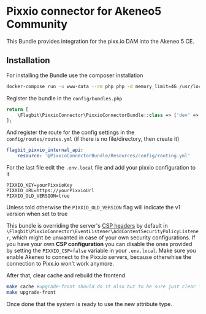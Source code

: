 # Pixxio connector for Akeneo5 Community

This Bundle provides integration for the pixx.io DAM into the Akeneo 5 CE.

## Installation
For installing the Bundle use the composer installation

```bash
docker-compose run -u www-data --rm php php -d memory_limit=4G /usr/local/bin/composer require "flagbit/akeneo-pixxio-connector"
```

Register the bundle in the `config/bundles.php`
```php
return [
    \Flagbit\PixxioConnector\PixxioConnectorBundle::class => ['dev' => true, 'test' => true, 'prod' => true],
];
```

And register the route for the config settings in the `config/routes/routes.yml` (if there is no file/directory, then create it)
```yml
flagbit_pixxio_internal_api:
    resource: '@PixxioConnectorBundle/Resources/config/routing.yml'
```

For the last file edit the `.env.local` file and add your pixxio configuration to it
```
PIXXIO_KEY=yourPixxioKey
PIXXIO_URL=https://yourPixxioUrl
PIXXIO_OLD_VERSION=true
```
Unless told otherwise the `PIXXIO_OLD_VERSION` flag will indicate the v1 version when set to true

This bundle is overriding the server's [CSP headers](https://developer.mozilla.org/en-US/docs/Web/HTTP/CSP) by default in `\Flagbit\PixxioConnector\EventListener\AddContentSecurityPolicyListener`, which might be unwanted in case of your own security configurations. If you have your own **CSP configuration** you can disable the ones provided by setting the `PIXXIO_CSP=false` variable in your `.env.local`. Make sure you enable Akeneo to connect to the Pixx.io servers, because otherwhise the connection to Pixx.io won't work anymore.

After that, clear cache and rebuild the frontend
```bash
make cache #upgrade-front should do it also but to be sure just clear it
make upgrade-front
```

Once done that the system is ready to use the new attribute type.

